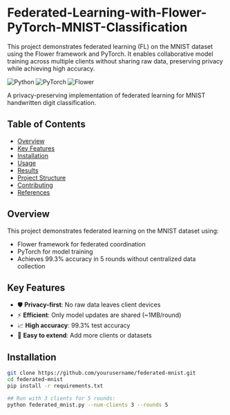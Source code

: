 # Federated-Learning-with-Flower-PyTorch-MNIST-Classification
This project demonstrates federated learning (FL) on the MNIST dataset using the Flower framework and PyTorch. It enables collaborative model training across multiple clients without sharing raw data, preserving privacy while achieving high accuracy.

![Python](https://img.shields.io/badge/Python-3.7%2B-blue)
![PyTorch](https://img.shields.io/badge/PyTorch-2.0%2B-orange)
![Flower](https://img.shields.io/badge/Flower-1.0%2B-green)

A privacy-preserving implementation of federated learning for MNIST handwritten digit classification.

## Table of Contents
- [Overview](#overview)
- [Key Features](#key-features)
- [Installation](#installation)
- [Usage](#usage)
- [Results](#results)
- [Project Structure](#project-structure)
- [Contributing](#contributing)
- [References](#references)

## Overview
This project demonstrates federated learning on the MNIST dataset using:
- Flower framework for federated coordination
- PyTorch for model training
- Achieves 99.3% accuracy in 5 rounds without centralized data collection

## Key Features
- 🛡️ **Privacy-first**: No raw data leaves client devices
- ⚡ **Efficient**: Only model updates are shared (~1MB/round)
- 📈 **High accuracy**: 99.3% test accuracy
- 🔧 **Easy to extend**: Add more clients or datasets

## Installation
```bash
git clone https://github.com/yourusername/federated-mnist.git
cd federated-mnist
pip install -r requirements.txt

## Run with 3 clients for 5 rounds:
python federated_mnist.py --num-clients 3 --rounds 5
